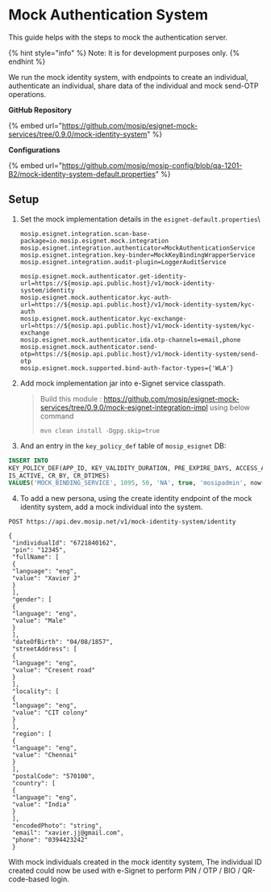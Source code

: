 # Mock Authentication System

This guide helps with the steps to mock the authentication server.

{% hint style="info" %}
Note: It is for development purposes only.
{% endhint %}

We run the mock identity system, with endpoints to create an individual, authenticate an individual, share data of the individual and mock send-OTP operations.

**GitHub Repository**

{% embed url="https://github.com/mosip/esignet-mock-services/tree/0.9.0/mock-identity-system" %}

**Configurations**

{% embed url="https://github.com/mosip/mosip-config/blob/qa-1201-B2/mock-identity-system-default.properties" %}

## Setup

1.  Set the mock implementation details in the `esignet-default.properties`\


    ```properties
    mosip.esignet.integration.scan-base-package=io.mosip.esignet.mock.integration
    mosip.esignet.integration.authenticator=MockAuthenticationService
    mosip.esignet.integration.key-binder=MockKeyBindingWrapperService
    mosip.esignet.integration.audit-plugin=LoggerAuditService

    mosip.esignet.mock.authenticator.get-identity-url=https://${mosip.api.public.host}/v1/mock-identity-system/identity
    mosip.esignet.mock.authenticator.kyc-auth-url=https://${mosip.api.public.host}/v1/mock-identity-system/kyc-auth
    mosip.esignet.mock.authenticator.kyc-exchange-url=https://${mosip.api.public.host}/v1/mock-identity-system/kyc-exchange
    mosip.esignet.mock.authenticator.ida.otp-channels=email,phone
    mosip.esignet.mock.authenticator.send-otp=https://${mosip.api.public.host}/v1/mock-identity-system/send-otp
    mosip.esignet.mock.supported.bind-auth-factor-types={'WLA'}
    ```
2.  Add mock implementation jar into e-Signet service classpath.

    > Build this module : https://github.com/mosip/esignet-mock-services/tree/0.9.0/mock-esignet-integration-impl using below command
    >
    > `mvn clean install -Dgpg.skip=true`


3. And an entry in the `key_policy_def` table of `mosip_esignet` DB:

```sql
INSERT INTO 
KEY_POLICY_DEF(APP_ID, KEY_VALIDITY_DURATION, PRE_EXPIRE_DAYS, ACCESS_ALLOWED, 
IS_ACTIVE, CR_BY, CR_DTIMES) 
VALUES('MOCK_BINDING_SERVICE', 1095, 50, 'NA', true, 'mosipadmin', now());
```

4. To add a new persona, using the create identity endpoint of the mock identity system, add a mock individual into the system.

```
POST https://api.dev.mosip.net/v1/mock-identity-system/identity

{
 "individualId": "6721840162",
 "pin": "12345",
 "fullName": [
 {
 "language": "eng",
 "value": "Xavier J"
 }
 ],
 "gender": [
 {
 "language": "eng",
 "value": "Male"
 }
 ],
 "dateOfBirth": "04/08/1857",
 "streetAddress": [
 {
 "language": "eng",
 "value": "Cresent road"
 }
 ],
 "locality": [
 {
 "language": "eng",
 "value": "CIT colony"
 }
 ],
 "region": [
 {
 "language": "eng",
 "value": "Chennai"
 }
 ],
 "postalCode": "570100",
 "country": [
 {
 "language": "eng",
 "value": "India"
 }
 ],
 "encodedPhoto": "string",
 "email": "xavier.jj@gmail.com",
 "phone": "0394423242"
 }
```

With mock individuals created in the mock identity system, The individual ID created could now be used with e-Signet to perform PIN / OTP / BIO / QR-code-based login.
